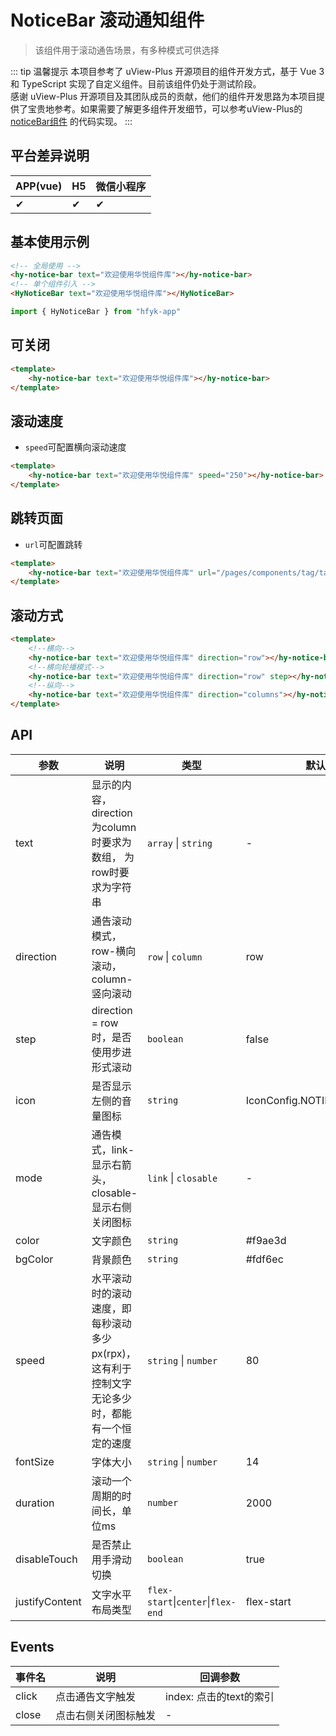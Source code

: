 # NoticeBar 滚动通知组件
> 该组件用于滚动通告场景，有多种模式可供选择

::: tip 温馨提示
本项目参考了 uView-Plus 开源项目的组件开发方式，基于 Vue 3 和 TypeScript 实现了自定义组件。目前该组件仍处于测试阶段。<br>
感谢 uView-Plus 开源项目及其团队成员的贡献，他们的组件开发思路为本项目提供了宝贵地参考。如果需要了解更多组件开发细节，可以参考uView-Plus的 [noticeBar组件](https://uiadmin.net/uview-plus/components/noticeBar.html) 的代码实现。
:::

## 平台差异说明

| APP(vue) | H5 | 微信小程序 |
|----------|----|-------|
| ✔        | ✔  | ✔     |

## 基本使用示例

```html
<!-- 全局使用 -->
<hy-notice-bar text="欢迎使用华悦组件库"></hy-notice-bar>
<!-- 单个组件引入 -->
<HyNoticeBar text="欢迎使用华悦组件库"></HyNoticeBar>
```
```ts
import { HyNoticeBar } from "hfyk-app"
```

## 可关闭
```html
<template>
    <hy-notice-bar text="欢迎使用华悦组件库"></hy-notice-bar>
</template>
```

## 滚动速度
- `speed`可配置横向滚动速度
```html
<template>
    <hy-notice-bar text="欢迎使用华悦组件库" speed="250"></hy-notice-bar>
</template>
```

## 跳转页面
- `url`可配置跳转
```html
<template>
    <hy-notice-bar text="欢迎使用华悦组件库" url="/pages/components/tag/tag"></hy-notice-bar>
</template>
```

## 滚动方式
```html
<template>
    <!--横向-->
    <hy-notice-bar text="欢迎使用华悦组件库" direction="row"></hy-notice-bar>
    <!--横向轮播模式-->
    <hy-notice-bar text="欢迎使用华悦组件库" direction="row" step></hy-notice-bar>
    <!--纵向-->
    <hy-notice-bar text="欢迎使用华悦组件库" direction="columns"></hy-notice-bar>
</template>
```

## API

| 参数             | 说明                                                 | 类型                                 | 默认值                          |
|----------------|----------------------------------------------------|------------------------------------|------------------------------|
| text           | 显示的内容，direction为column时要求为数组， 为row时要求为字符串          | `array` \| `string`                | -                            |
| direction      | 通告滚动模式，row-横向滚动，column-竖向滚动                        | `row` \| `column`                  | row                          |
| step           | direction = row时，是否使用步进形式滚动                        | `boolean`                          | false                        |
| icon           | 是否显示左侧的音量图标                                        | `string`                           | IconConfig.NOTIFICATION_FILL |
| mode           | 通告模式，link-显示右箭头，closable-显示右侧关闭图标                  | `link` \| `closable`               | -                            |
| color          | 文字颜色                                               | `string`                           | #f9ae3d                      |
| bgColor        | 背景颜色                                               | `string`                           | #fdf6ec                      |
| speed          | 水平滚动时的滚动速度，即每秒滚动多少px(rpx)，这有利于控制文字无论多少时，都能有一个恒定的速度 | `string` \| `number`               | 80                           |
| fontSize       | 字体大小                                               | `string` \| `number`               | 14                           |
| duration       | 滚动一个周期的时间长，单位ms                                    | `number`                           | 2000                         |
| disableTouch   | 是否禁止用手滑动切换                                         | `boolean`                          | true                         |
| justifyContent | 文字水平布局类型                                           | `flex-start`\|`center`\|`flex-end` | flex-start                   |

## Events

| 事件名   | 说明         | 回调参数              |
|-------|------------|-------------------|
| click | 点击通告文字触发   | index: 点击的text的索引 |
| close | 点击右侧关闭图标触发 | -                 |